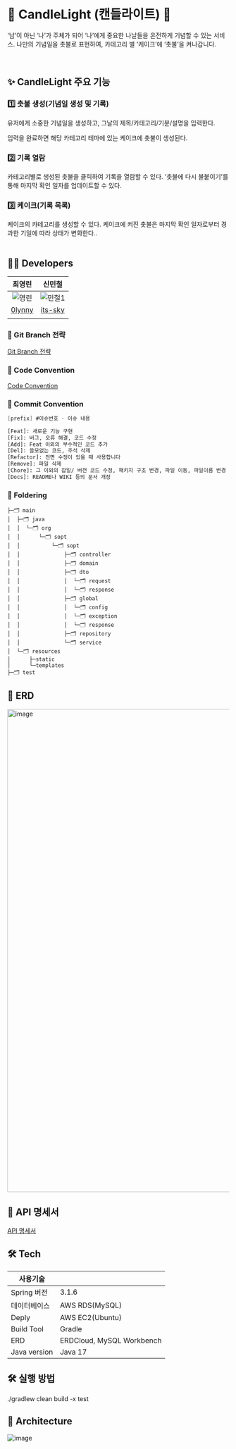# 🎂 CandleLight (캔들라이트) 🎂

‘남’이 아닌 ‘나’가 주체가 되어 ‘나’에게 중요한 나날들을 온전하게 기념할 수 있는 서비스. 나만의 기념일을 촛불로 표현하여, 카테고리 별 ‘케이크’에 ‘촛불’을 켜나갑니다.

<br/>

</div>

## ✨ CandleLight 주요 기능 

<h3> 1️⃣ 촛불 생성(기념일 생성 및 기록) </h3>
<!-- <img src=""  alt="기능1-대표이미지" /> -->
<div >유저에게 소중한 기념일을 생성하고, 그날의 제목/카테고리/기분/설명을 입력한다.

입력을 완료하면 해당 카테고리 테마에 있는 케이크에 촛불이 생성된다.  <br/></div>

<h3> 2️⃣ 기록 열람 </h3>
<!-- <img src=""  alt="기능1-대표이미지" /> -->
<div >카테고리별로 생성된 촛불을 클릭하여 기록을 열람할 수 있다.
’촛불에 다시 불붙이기’를 통해 마지막 확인 일자를 업데이트할 수 있다.  <br/></div>

<h3> 3️⃣ 케이크(기록 목록) </h3>
<!-- <img src=""  alt="기능1-대표이미지" /> -->
<div >케이크의 카테고리를 생성할 수 있다.
케이크에 켜진 촛불은 마지막 확인 일자로부터 경과한 기일에 따라 상태가 변화한다..  <br/></div>

<br>

## 🧑‍💻 Developers

| 최영린 | 신민철 | 
| :---: | :---: | 
|![영린](https://github.com/DOSOPT-SOPKATHON-WEB4/Server/assets/48898994/28643663-0a82-4515-981e-bfa6f23d100c) |![민철1](https://github.com/DOSOPT-SOPKATHON-WEB4/Server/assets/48898994/f9c5b02b-53b3-4779-b492-298d4f61bbcd) | 
| [0lynny](https://github.com/0lynny) | [its-sky](https://github.com/its-sky) |
|  |  | 

### 🌳 Git Branch 전략
[Git Branch 전략](https://naver.github.io/hackday-conventions-java/) 


### 💬 Code Convention
[Code Convention](https://naver.github.io/hackday-conventions-java/)   

### 🌳 Commit Convention

```swift
[prefix] #이슈번호 - 이슈 내용
```
```bash
[Feat]: 새로운 기능 구현
[Fix]: 버그, 오류 해결, 코드 수정
[Add]: Feat 이외의 부수적인 코드 추가
[Del]: 쓸모없는 코드, 주석 삭제
[Refactor]: 전면 수정이 있을 때 사용합니다
[Remove]: 파일 삭제
[Chore]: 그 이외의 잡일/ 버전 코드 수정, 패키지 구조 변경, 파일 이동, 파일이름 변경
[Docs]: README나 WIKI 등의 문서 개정
```

### 📁 Foldering
```
├─🗂️ main
│  ├─🗂️ java
│  │  └─🗂️ org
│  │      └─🗂️ sopt
│  │          └─🗂️ sopt
│  │              ├─🗂️ controller
│  │              ├─🗂️ domain
│  │              ├─🗂️ dto
│  │              │  └─🗂️ request
│  │              │  └─🗂️ response
│  │              ├─🗂️ global
│  │              │  └─🗂️ config
│  │              │  └─🗂️ exception
│  │              │  └─🗂️ response
│  │              ├─🗂️ repository
│  │              └─🗂️ service
│  └─🗂️ resources
│      ├─static
│      └─templates
├─🗂️ test
```

## 🔗 ERD

<img width="1097" alt="image" src="https://github.com/DOSOPT-SOPKATHON-WEB4/Server/assets/48898994/7132da9c-eacf-453d-94c4-c7f2a8573222">


## 📄 API 명세서

[API 명세서](https://snapdragon-desk-8fd.notion.site/aa15858aa903416983d6cf37d81301da?v=b60d53bc1d62431e9cfc179baedd565a&pvs=4)

## 🛠️ Tech
| 사용기술 |     |
| --- | --- |
| Spring 버전 | 3.1.6 |
| 데이터베이스 | AWS RDS(MySQL) |
| Deply | AWS EC2(Ubuntu) |
| Build Tool | Gradle |
| ERD | ERDCloud, MySQL Workbench |
| Java version | Java 17 |


## 🛠️ 실행 방법
./gradlew clean build -x test


## 🔨 Architecture

![image](https://github.com/DOSOPT-SOPKATHON-WEB4/Server/assets/48898994/8afd6551-b832-4954-9aed-4d13da8950ab)

